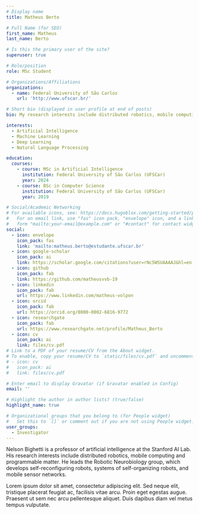 ```yaml
---
# Display name
title: Matheus Berto

# Full Name (for SEO)
first_name: Matheus
last_name: Berto

# Is this the primary user of the site?
superuser: true

# Role/position
role: MSc Student

# Organizations/Affiliations
organizations:
  - name: Federal University of São Carlos
    url: 'http://www.ufscar.br/'

# Short bio (displayed in user profile at end of posts)
bio: My research interests include distributed robotics, mobile computing and programmable matter.

interests:
  - Artificial Intelligence
  - Machine Learning
  - Deep Learning
  - Natural Language Processing

education:
  courses:
    - course: MSc in Artificial Intelligence
      institution: Federal University of São Carlos (UFSCar)
      year: 2024
    - course: BSc in Computer Science
      institution: Federal University of São Carlos (UFSCar)
      year: 2019

# Social/Academic Networking
# For available icons, see: https://docs.hugoblox.com/getting-started/page-builder/#icons
#   For an email link, use "fas" icon pack, "envelope" icon, and a link in the
#   form "mailto:your-email@example.com" or "#contact" for contact widget.
social:
  - icon: envelope
    icon_pack: fas
    link: 'mailto:matheus.berto@estudante.ufscar.br'
  - icon: google-scholar
    icon_pack: ai
    link: https://scholar.google.com/citations?user=rNc5WSUAAAAJ&hl=en
  - icon: github
    icon_pack: fab
    link: https://github.com/matheusvvb-19
  - icon: linkedin
    icon_pack: fab
    url: https://www.linkedin.com/matheus-volpon
  - icon: orcid
    icon_pack: fab
    url: https://orcid.org/0000-0002-6816-9772
  - icon: researchgate
    icon_pack: fab
    url: https://www.researchgate.net/profile/Matheus_Berto
  - icon: cv
    icon_pack: ai
    link: files/cv.pdf
# Link to a PDF of your resume/CV from the About widget.
# To enable, copy your resume/CV to `static/files/cv.pdf` and uncomment the lines below.
# - icon: cv
#   icon_pack: ai
#   link: files/cv.pdf

# Enter email to display Gravatar (if Gravatar enabled in Config)
email: ''

# Highlight the author in author lists? (true/false)
highlight_name: true

# Organizational groups that you belong to (for People widget)
#   Set this to `[]` or comment out if you are not using People widget.
user_groups:
  - Investigator
---
```


Nelson Bighetti is a professor of artificial intelligence at the Stanford AI Lab. His research interests include distributed robotics, mobile computing and programmable matter. He leads the Robotic Neurobiology group, which develops self-reconfiguring robots, systems of self-organizing robots, and mobile sensor networks.

Lorem ipsum dolor sit amet, consectetur adipiscing elit. Sed neque elit, tristique placerat feugiat ac, facilisis vitae arcu. Proin eget egestas augue. Praesent ut sem nec arcu pellentesque aliquet. Duis dapibus diam vel metus tempus vulputate.